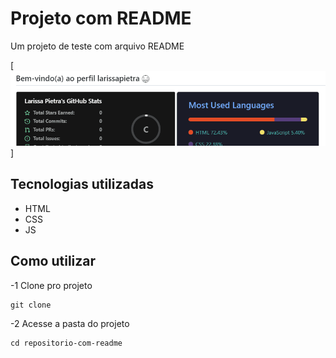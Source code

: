 # Projeto com README
Um projeto de teste com arquivo README 

[<img src="./Tela.gif" alt="gif da tela inicial do meu github">]

## Tecnologias utilizadas
- HTML
- CSS
- JS

## Como utilizar
-1 Clone pro projeto
```
git clone
```
-2 Acesse a pasta do projeto
```
cd repositorio-com-readme
```


